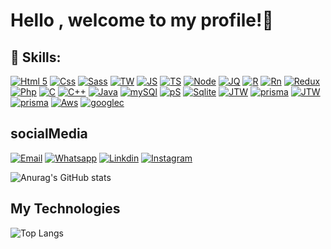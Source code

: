 # Hello , welcome to my profile!👋

## 🚀 Skills: 
[![Html 5](https://img.shields.io/badge/HTML5-E34F26?style=for-the-badge&logo=html5&logoColor=white
)]()
[![Css](https://img.shields.io/badge/CSS3-1572B6?style=for-the-badge&logo=css3&logoColor=white
)]()
[![Sass](https://img.shields.io/badge/Sass-CC6699?style=for-the-badge&logo=sass&logoColor=white)]()
[![TW](https://img.shields.io/badge/Tailwind_CSS-38B2AC?style=for-the-badge&logo=tailwind-css&logoColor=white)]()
[![JS](https://img.shields.io/badge/JavaScript-323330?style=for-the-badge&logo=javascript&logoColor=F7DF1E)]()
[![TS](https://img.shields.io/badge/TypeScript-007ACC?style=for-the-badge&logo=typescript&logoColor=white)]()
[![Node](https://img.shields.io/badge/Node.js-43853D?style=for-the-badge&logo=node.js&logoColor=white)]()
[![JQ](https://img.shields.io/badge/jQuery-0769AD?style=for-the-badge&logo=jquery&logoColor=white)]()
[![R](https://img.shields.io/badge/React-20232A?style=for-the-badge&logo=react&logoColor=61DAFB)]()
[![Rn](https://img.shields.io/badge/React_Native-20232A?style=for-the-badge&logo=react&logoColor=61DAFB)]()
[![Redux](https://img.shields.io/badge/Redux-593D88?style=for-the-badge&logo=redux&logoColor=white)]()
[![Php](https://img.shields.io/badge/PHP-777BB4?style=for-the-badge&logo=php&logoColor=white)]()
[![C](	https://img.shields.io/badge/C-00599C?style=for-the-badge&logo=c&logoColor=white)]()
[![C++](https://img.shields.io/badge/C%2B%2B-00599C?style=for-the-badge&logo=c%2B%2B&logoColor=white)]()
[![Java](https://img.shields.io/badge/Java-ED8B00?style=for-the-badge&logo=openjdk&logoColor=white)]()
[![mySQl](https://img.shields.io/badge/MySQL-00000F?style=for-the-badge&logo=mysql&logoColor=white)]()
[![pS](https://img.shields.io/badge/PostgreSQL-316192?style=for-the-badge&logo=postgresql&logoColor=white)]()
[![Sqlite](https://img.shields.io/badge/SQLite-07405E?style=for-the-badge&logo=sqlite&logoColor=white)]()
[![JTW](https://img.shields.io/badge/json%20web%20tokens-323330?style=for-the-badge&logo=json-web-tokens&logoColor=pink)]()
[![prisma](https://img.shields.io/badge/Prisma-3982CE?style=for-the-badge&logo=Prisma&logoColor=white
)]()
[![JTW](https://img.shields.io/badge/Sequelize-52B0E7?style=for-the-badge&logo=Sequelize&logoColor=white
)]()
[![prisma](https://img.shields.io/badge/GitHub-100000?style=for-the-badge&logo=github&logoColor=white)]()
[![Aws](https://img.shields.io/badge/Amazon_AWS-232F3E?style=for-the-badge&logo=amazon-aws&logoColor=white
)]()
[![googlec](https://img.shields.io/badge/Google_Cloud-4285F4?style=for-the-badge&logo=google-cloud&logoColor=white
)]()
## socialMedia

[![Email](https://img.shields.io/badge/Gmail-D14836?style=for-the-badge&logo=gmail&logoColor=white
)](https://lucasalbertofulano@gmail.com)
[![Whatsapp](https://img.shields.io/badge/WhatsApp-25D366?style=for-the-badge&logo=whatsapp&logoColor=white
)](https://api.whatsapp.com/send?1=pt_BR&phone=+258847117925)
[![Linkdin](https://img.shields.io/badge/LinkedIn-0077B5?style=for-the-badge&logo=linkedin&logoColor=white
)](https://www.linkedin.com/in/lucas-alberto-fulano-585140233/)
[![Instagram](https://img.shields.io/badge/Instagram-E4405F?style=for-the-badge&logo=instagram&logoColor=white
)](https://www.instagram.com/fuler_256/)


![Anurag's GitHub stats](https://github-readme-stats.vercel.app/api?username=waplaf&show_icons=true&theme=radical)

## My Technologies
![Top Langs](https://github-readme-stats.vercel.app/api/top-langs/?username=waplaf&hide_progress=true&theme=radical)
